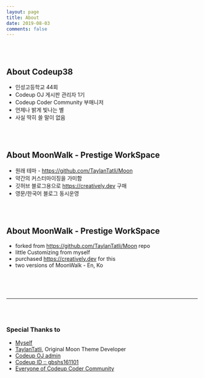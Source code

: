 ```yaml
---
layout: page
title: About
date: 2019-08-03
comments: false
---
```

    
<br/>
<br/>

## About Codeup38  

- 인성고등학교 44회
- Codeup OJ 게시판 관리자 1기
- Codeup Coder Community 부매니저
- 언제나 밝게 빛나는 별
- 사실 딱히 쓸 말이 없음

<br/>
<br/>

## About MoonWalk - Prestige WorkSpace

- 원래 테마 - <https://github.com/TaylanTatli/Moon> 
- 약간의 커스터마이징을 가미함
- 깃허브 블로그용으로 <https://creatively.dev> 구매
- 영문/한국어 블로그 동시운영

<br/>
<br/>

## About MoonWalk - Prestige WorkSpace

- forked from <https://github.com/TaylanTatli/Moon> repo
- little Customizing from myself
- purchased <https://creatively.dev> for this
- two versions of MoonWalk - En, Ko

<br/>
<br/>
<br/>

-------------------------------------------

<br/>
<br/>

### Special Thanks to

- [Myself](https://github.com/codeup38)
- [TaylanTatli](https://github.com/TaylanTatli), Original Moon Theme Developer
- [Codeup OJ admin](https://codeup.kr/userinfo.php?user=admin)
- [Codeup ID :: gbshs161101](https://codeup.kr/userinfo.php?user=gbshs161101, "코드업 최고의 인성러")
- [Everyone of Codeup Coder Community](https://cafe.naver.com/codeupcoder)
